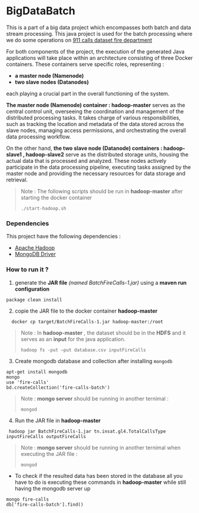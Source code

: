 # BigDataBatch

This is a part of a big data project which encompasses both batch and data stream processing.
This java project is used for the batch processing where we do some operations on [911 calls dataset fire department](https://data.sfgov.org/Public-Safety/Fire-Department-Calls-for-Service/nuek-vuh3/data)

For both components of the project, the execution of the generated Java applications will take place within an architecture consisting of three Docker containers. These containers serve specific roles, representing :
* **a master node (Namenode)** 
* **two slave nodes (Datanodes)**

each playing a crucial part in the overall functioning of the system.

**The master node (Namenode) container : hadoop-master** serves as the central control unit, overseeing the coordination and management of the distributed processing tasks. It takes charge of various responsibilities, such as tracking the location and metadata of the data stored across the slave nodes, managing access permissions, and orchestrating the overall data processing workflow.

On the other hand, **the two slave node (Datanode) containers : hadoop-slave1 , hadoop-slave2** serve as the distributed storage units, housing the actual data that is processed and analyzed. These nodes actively participate in the data processing pipeline, executing tasks assigned by the master node and providing the necessary resources for data storage and retrieval.

> Note : The following scripts should be run in **hadoop-master** after starting the docker container 
> ```
> ./start-hadoop.sh
> ```

### Dependencies 
This project have the following dependencies : 
* [Apache Hadoop](https://mvnrepository.com/artifact/org.apache.hadoop)
* [MongoDB Driver](https://mvnrepository.com/artifact/org.mongodb/mongo-java-driver)

### How to run it ?
1. generate the **JAR file** *(named BatchFireCalls-1.jar)* using a **maven run configuration** 
```
package clean install
```
2. copie the JAR file to the docker container **hadoop-master**
```
  docker cp target/BatchFireCalls-1.jar hadoop-master:/root
```
> Note : In **hadoop-master** , the dataset should be in the **HDFS** and it serves as an **input** for the java application.
> ```
> hadoop fs -put –put database.csv inputFireCalls
> ```
3. Create mongodb database and collection after installing `mongodb`
```
apt-get install mongodb 
mongo 
use 'fire-calls'
bd.createCollection('fire-calls-batch')
```
> Note : **mongo server** should be running in another ternimal :
> ```
> mongod
> ```
4. Run the JAR file in **hadoop-master** 
```
 hadoop jar BatchFireCalls-1.jar tn.insat.gl4.TotalCallsType inputFireCalls outputFireCalls
```
> Note : **mongo server** should be running in another ternimal when executing the JAR file :
> ```
> mongod
> ```
* To check if the resulted data has been stored in the database all you have to do is executing these commands in **hadoop-master** while still having the mongodb server up
```
mongo fire-calls
db['fire-calls-batch'].find()
```
